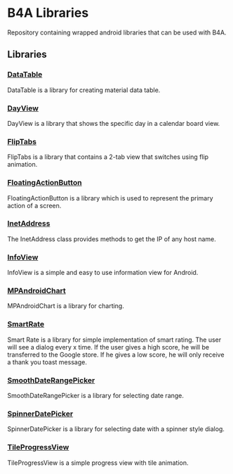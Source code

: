 # B4A Libraries

Repository containing wrapped android libraries that can be used with B4A.

## Libraries
### [DataTable](https://github.com/msimov/b4a-libraries/tree/main/DataTable)
DataTable is a library for creating material data table.
### [DayView](https://github.com/msimov/b4a-libraries/tree/main/DayView)
DayView is a library that shows the specific day in a calendar board view.
### [FlipTabs](https://github.com/msimov/b4a-libraries/tree/main/FlipTabs)
FlipTabs is a library that contains a 2-tab view that switches using flip animation.
### [FloatingActionButton](https://github.com/msimov/b4a-libraries/tree/main/FloatingActionButton)
FloatingActionButton is a library which is used to represent the primary action of a screen.
### [InetAddress](https://github.com/msimov/b4a-libraries/tree/main/InetAddress)
The InetAddress class provides methods to get the IP of any host name.
### [InfoView](https://github.com/msimov/b4a-libraries/tree/main/InfoView)
InfoView is a simple and easy to use information view for Android.
### [MPAndroidChart](https://github.com/msimov/b4a-libraries/tree/main/MPAndroidChart)
MPAndroidChart is a library for charting.
### [SmartRate](https://github.com/msimov/b4a-libraries/tree/main/SmartRate)
Smart Rate is a library for simple implementation of smart rating. The user will see a dialog every x time. If the user gives a high score, he will be transferred to the Google store. If he gives a low score, he will only receive a thank you toast message.
### [SmoothDateRangePicker](https://github.com/msimov/b4a-libraries/tree/main/SmoothDateRangePicker)
SmoothDateRangePicker is a library for selecting date range.
### [SpinnerDatePicker](https://github.com/msimov/b4a-libraries/tree/main/SpinnerDatePicker)
SpinnerDatePicker is a library for selecting date with a spinner style dialog.
### [TileProgressView](https://github.com/msimov/b4a-libraries/tree/main/TileProgressView)
TileProgressView is a simple progress view with tile animation.